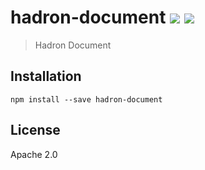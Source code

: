 # hadron-document [![][travis_img]][travis_url] [![][npm_img]][npm_url]

> Hadron Document

## Installation

```
npm install --save hadron-document
```

## License

Apache 2.0

[travis_img]: https://img.shields.io/travis/mongodb-js/hadron-document.svg?style=flat-square
[travis_url]: https://travis-ci.org/mongodb-js/hadron-document
[npm_img]: https://img.shields.io/npm/v/hadron-document.svg?style=flat-square
[npm_url]: https://www.npmjs.org/package/hadron-document
